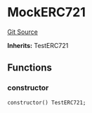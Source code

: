 # MockERC721
[Git Source](https://github.com/AstariaXYZ/starport/blob/3b5262d09059b9ae5a2377a67d883d25f8ae5aab/src/hh_helpers/MockERC721.sol)

**Inherits:**
TestERC721


## Functions
### constructor


```solidity
constructor() TestERC721;
```

